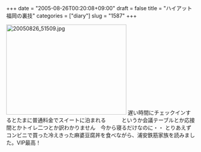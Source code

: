 +++
date = "2005-08-26T00:20:08+09:00"
draft = false
title = "ハイアット福岡の裏技"
categories = ["diary"]
slug = "1587"
+++

<img src="http://ieiriblog.img.jugem.cc/20050826_51509.jpg" class="pict" width="320" height="240" alt="20050826_51509.jpg" />
遅い時間にチェックインするとたまに普通料金でスイートに泊まれる　　　というか会議テーブルとか応接間とかトイレ二つとか訳わかりません　今から寝るだけなのに・・
とりあえずコンビニで買った冷えきった麻婆豆腐丼を食べながら、浦安鉄筋家族を読みました。VIP最高！
